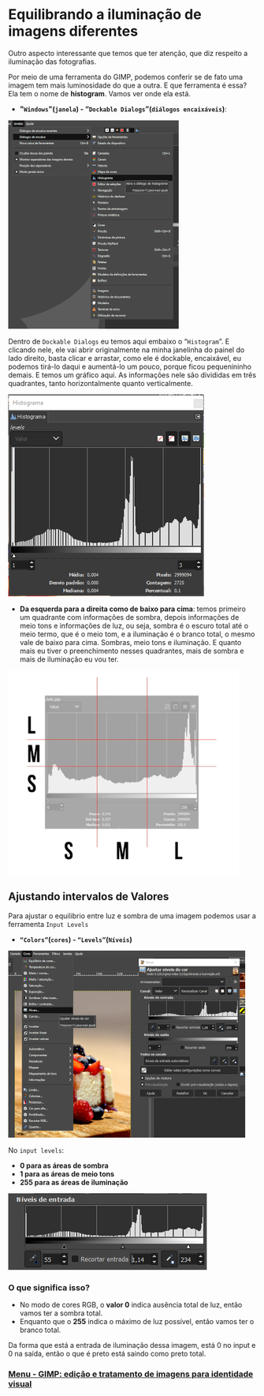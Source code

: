 # Equilibrando a iluminação de imagens diferentes

Outro aspecto interessante que temos que ter atenção, que diz respeito a iluminação das fotografias.

Por meio de uma ferramenta do GIMP, podemos conferir se de fato uma imagem tem mais luminosidade do que a outra. E que ferramenta é essa? Ela tem o nome de **histogram**. Vamos ver onde ela está.

- **"`Windows`"(`janela`) -  “`Dockable Dialogs`”(`diálogos encaixáveis`)**:

<img src="./img/histogram-01.PNG">

Dentro de `Dockable Dialogs` eu temos aqui embaixo o “`Histogram`”. E clicando nele, ele vai abrir originalmente na minha janelinha do painel do lado direito, basta clicar e arrastar, como ele é dockable, encaixável, eu podemos tirá-lo daqui e aumentá-lo um pouco, porque ficou pequenininho demais. E temos um gráfico aqui. As informações nele são divididas em três quadrantes, tanto horizontalmente quanto verticalmente.

<img src="./img/histogram-02.PNG">

- **Da esquerda para a direita como de baixo para cima**: temos primeiro um quadrante com informações de sombra, depois informações de meio tons e informações de luz, ou seja, sombra é o escuro total até o meio termo, que é o meio tom, e a iluminação é o branco total, o mesmo vale de baixo para cima. Sombras, meio tons e iluminação. E quanto mais eu tiver o preenchimento nesses quadrantes, mais de sombra e mais de iluminação eu vou ter.

<img src="./img/histogram-03.PNG">

## Ajustando intervalos de Valores

Para ajustar o equilibrio entre luz e sombra de uma imagem podemos usar a ferramenta `Input Levels`

- **`“Colors”`(`cores`) - `“Levels”`(`Níveis`)**

<img src="./img/histogram-04.PNG">

No `input levels`: 
- **0 para as áreas de sombra** 
- **1 para as áreas de meio tons** 
- **255 para as áreas de iluminação**

<img src="./img/histogram-05.PNG">

### O que significa isso? 

- No modo de cores RGB, o **valor 0** indica ausência total de luz, então vamos ter a sombra total. 
- Enquanto que o **255** indica o máximo de luz possível, então vamos ter o branco total. 

Da forma que está a entrada de iluminação dessa imagem, está 0 no input e 0 na saída, então o que é preto está saindo como preto total.

### [Menu - GIMP: edição e tratamento de imagens para identidade visual](menu.md)
